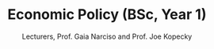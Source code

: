 ---
title: Economic Policy (BSc, Year 1)
subtitle: Lecturers, Prof. Gaia Narciso and Prof. Joe Kopecky
summary: '2020'


---